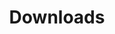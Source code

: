---
layout: page
title: Downloads
callouts: download_callouts
show_sidebar: false
hero_height: is-medium
hero_darken: true
---
